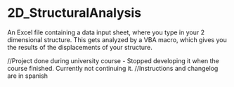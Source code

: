 # 2D_StructuralAnalysis
An Excel file containing a data input sheet, where you type in your 2 dimensional structure. This gets analyzed by a VBA macro, which gives you the results of the displacements of your structure.

//Project done during university course - Stopped developing it when the course finished. Currently not continuing it.
//Instructions and changelog are in spanish
